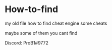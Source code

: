 # How-to-find
my old file how to find cheat engine some cheats

maybe some of them  you cant find

Discord: ProB1#9772
